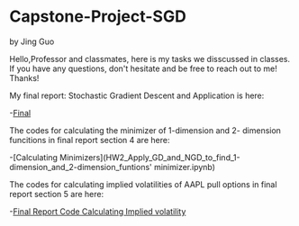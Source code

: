 # Capstone-Project-SGD
by Jing Guo

Hello,Professor and classmates, here is my tasks we disscussed in classes. If you have any questions, don't hesitate and be free to reach out to me!
Thanks!

My final report: Stochastic Gradient Descent and Application is here:

-[Final](Stochastic_Gradient_Descent_and_Applications.pdf)

The codes for calculating the minimizer of 1-dimension and 2- dimension funcitions in final report section 4 are here:

-[Calculating Minimizers](HW2_Apply_GD_and_NGD_to_find_1-dimension_and_2-dimension_funtions' minimizer.ipynb)

The codes for calculating implied volatilities of AAPL pull options in final report section 5 are here:

-[Final Report Code Calculating Implied volatility](Final_Report_Code_Calculating_Implied_volatility.ipynb)
